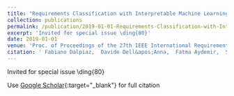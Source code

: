 ```yaml
---
title: "Requirements Classification with Interpretable Machine Learning and Dependency Parsing"
collection: publications
permalink: /publication/2019-01-01-Requirements-Classification-with-Interpretable-Machine-Learning-and-Dependency-Parsing
excerpt: 'Invited for special issue \ding{80}'
date: 2019-01-01
venue: 'Proc. of Proceedings of the 27th IEEE International Requirements Engineering Conference (RE&apos;19)'
citation: ' Fabiano Dalpiaz,  Davide Dell&apos;Anna,  Fatma Aydemir,  Sercan \c{C}evikol, &quot;Requirements Classification with Interpretable Machine Learning and Dependency Parsing.&quot; Proc. of Proceedings of the 27th IEEE International Requirements Engineering Conference (RE&amp;apos;19), 2019.'
---
```

Invited for special issue \ding{80}

Use [Google Scholar](https://scholar.google.com/scholar?q=Requirements+Classification+with+Interpretable+Machine+Learning+and+Dependency+Parsing){:target="_blank"} for full citation